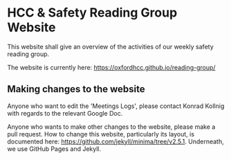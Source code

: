 # HCC & Safety Reading Group Website

This website shall give an overview of the activities of our weekly safety reading group.

The website is currently here: <https://oxfordhcc.github.io/reading-group/>

## Making changes to the website

Anyone who want to edit the 'Meetings Logs', please contact Konrad Kollnig with regards to the relevant Google Doc.

Anyone who wants to make other changes to the website, please make a pull request.
How to change this website, particularly its layout, is documented here: <https://github.com/jekyll/minima/tree/v2.5.1>.
Underneath, we use GitHub Pages and Jekyll.
